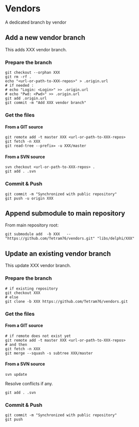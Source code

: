 # Vendors

A dedicated branch by vendor

## Add a new vendor branch

This adds XXX vendor branch.

### Prepare the branch

```shell
git checkout --orphan XXX
git rm -rf .
echo "<url-or-path-to-XXX-repos>" > .origin.url
# if needed :
# echo "Login: <Login>" >> .origin.url
# echo "Pwd: <Pwd>" >> .origin.url
git add .origin.url
git commit -m "Add XXX vendor branch"
```

### Get the files

#### From a GIT source

```shell
git remote add -t master XXX <url-or-path-to-XXX-repos>
git fetch -n XXX
git read-tree --prefix= -u XXX/master
```

#### From a SVN source

```shell
svn checkout <url-or-path-to-XXX-repos> .
git add . .svn
```

### Commit & Push

```shell
git commit -m "Synchronized with public repository"
git push -u origin XXX
```

## Append submodule to main repository

From main repository root:

```shell
git submodule add  -b XXX   -- "https://github.com/Tetram76/vendors.git" "libs/delphi/XXX"
```

## Update an existing vendor branch

This update XXX vendor branch.

### Prepare the branch

```shell
# if existing repository
git checkout XXX
# else
git clone -b XXX https://github.com/Tetram76/vendors.git
```

### Get the files

#### From a GIT source

```shell
# if remote does not exist yet
git remote add -t master XXX <url-or-path-to-XXX-repos>
# and then
git fetch -n XXX
git merge --squash -s subtree XXX/master
```

#### From a SVN source

```shell
svn update
```

Resolve conflicts if any.

```shell
git add . .svn
```

### Commit & Push

```shell
git commit -m "Synchronized with public repository"
git push
```

